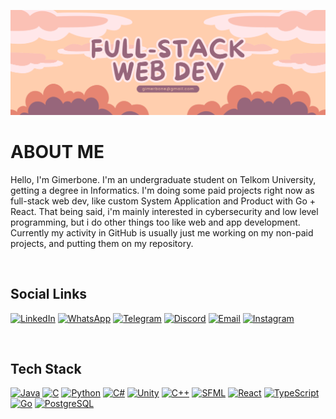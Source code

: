![alt text](https://github.com/Gimerbone/Gimerbone/blob/main/banner.png?raw=true)
# ABOUT ME
Hello, I'm Gimerbone. I'm an undergraduate student on Telkom University, getting a degree in Informatics. I'm doing some paid projects right now as full-stack web dev,
like custom System Application and Product with Go + React. That being said, i'm mainly interested in cybersecurity and low level programming, but i do other things too like web and app development.
Currently my activity in GitHub is usually just me working on my non-paid projects, and putting them on my repository.  

<br>
<h2>Social Links</h2>

[![LinkedIn](https://img.shields.io/badge/LinkedIn-0A66C2?style=for-the-badge&logo=linkedin-in&logoColor=white)](https://www.linkedin.com/in/gimerbone)
[![WhatsApp](https://img.shields.io/badge/WhatsApp-25D366?style=for-the-badge&logo=whatsapp&logoColor=white)](https://wa.me/6282182031277)
[![Telegram](https://img.shields.io/badge/Telegram-2CA5E0?style=for-the-badge&logo=telegram&logoColor=white)](https://t.me/gimerbone)
[![Discord](https://img.shields.io/badge/Discord-7289DA?style=for-the-badge&logo=discord&logoColor=white)](https://discordapp.com/channels/@me/gimerbone/)
[![Email](https://img.shields.io/badge/Email-D14836?style=for-the-badge&logo=gmail&logoColor=white)](mailto:gimerbone@gmail.com)
[![Instagram](https://img.shields.io/badge/Instagram-E4405F?style=for-the-badge&logo=instagram&logoColor=white)](https://www.instagram.com/gimerbone/)

<br>
<h2>Tech Stack</h2>

[![Java](https://img.shields.io/badge/Java-007396?style=for-the-badge&logo=java&logoColor=white)](https://www.java.com/)
[![C](https://img.shields.io/badge/%20-A8B9CC?style=for-the-badge&logo=c&logoColor=black)](https://en.wikipedia.org/wiki/C_(programming_language))
[![Python](https://img.shields.io/badge/Python-3776AB?style=for-the-badge&logo=python&logoColor=white)](https://www.python.org/)
[![C#](https://img.shields.io/badge/C%23-68217A?style=for-the-badge&logo=csharp&logoColor=white)](https://docs.microsoft.com/dotnet/csharp/)
[![Unity](https://img.shields.io/badge/Unity-000000?style=for-the-badge&logo=unity&logoColor=white)](https://unity.com/)
[![C++](https://img.shields.io/badge/C++-00599C?style=for-the-badge&logo=cplusplus&logoColor=white)](https://isocpp.org/)
[![SFML](https://img.shields.io/badge/SFML-008080?style=for-the-badge&logo=sfml&logoColor=white)](https://www.sfml-dev.org/)
[![React](https://img.shields.io/badge/React-61DAFB?style=for-the-badge&logo=react&logoColor=white)](https://reactjs.org)
[![TypeScript](https://img.shields.io/badge/TypeScript-3178C6?style=for-the-badge&logo=typescript&logoColor=white)](https://www.typescriptlang.org/)
[![Go](https://img.shields.io/badge/Go-00ADD8?style=for-the-badge&logo=go&logoColor=white)](https://golang.org/)
[![PostgreSQL](https://img.shields.io/badge/PostgreSQL-336791?style=for-the-badge&logo=postgresql&logoColor=white)](https://www.postgresql.org/)



